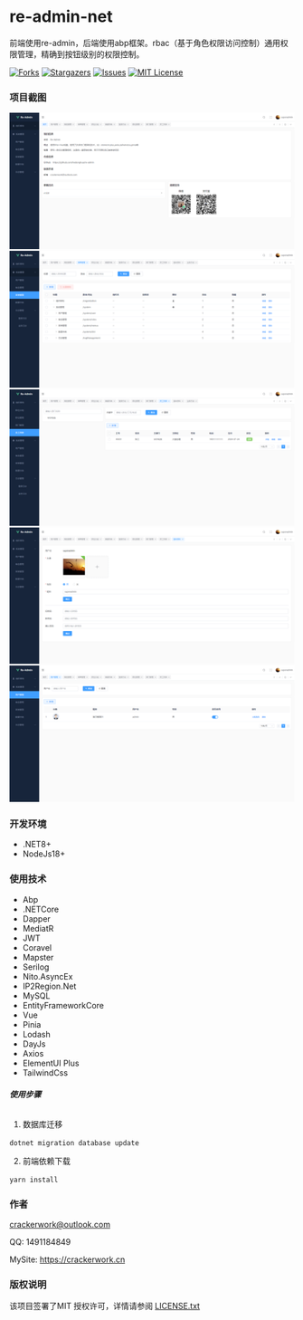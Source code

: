 

# re-admin-net

前端使用re-admin，后端使用abp框架。rbac（基于角色权限访问控制）通用权限管理，精确到按钮级别的权限控制。

<!-- PROJECT SHIELDS -->

[![Forks][forks-shield]][forks-url]
[![Stargazers][stars-shield]][stars-url]
[![Issues][issues-shield]][issues-url]
[![MIT License][license-shield]][license-url]

### 项目截图

![home](./images/home.png "首页")
![menu](./images/menu.png "菜单")
![employee](./images/employee.png "员工")
![person](./images/person.png "个人")
![user](./images/user.png "用户")

### 开发环境

* .NET8+
* NodeJs18+

### 使用技术

* Abp
* .NETCore
* Dapper
* MediatR
* JWT
* Coravel
* Mapster
* Serilog
* Nito.AsyncEx
* IP2Region.Net
* MySQL
* EntityFrameworkCore
* Vue
* Pinia
* Lodash
* DayJs
* Axios
* ElementUI Plus
* TailwindCss

###### **使用步骤**

1. 数据库迁移

`dotnet migration database update`

2. 前端依赖下载

`yarn install`

### 作者

crackerwork@outlook.com

QQ: 1491184849

MySite: https://crackerwork.cn


### 版权说明

该项目签署了MIT 授权许可，详情请参阅 [LICENSE.txt][license-url]


<!-- links -->
[forks-shield]: https://img.shields.io/github/forks/1491184849/re-admin-net.svg?style=flat-square
[forks-url]: https://github.com/1491184849/re-admin-net/network/members
[stars-shield]: https://img.shields.io/github/stars/1491184849/re-admin-net.svg?style=flat-square
[stars-url]: https://github.com/1491184849/re-admin-net/stargazers
[issues-shield]: https://img.shields.io/github/issues/1491184849/re-admin-net.svg?style=flat-square
[issues-url]: https://img.shields.io/github/issues/1491184849/re-admin-net.svg
[license-shield]: https://img.shields.io/github/license/1491184849/re-admin-net.svg?style=flat-square
[license-url]: https://github.com/1491184849/re-admin-net/blob/master/LICENSE.txt




